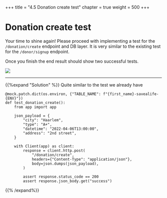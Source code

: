 +++
title = "4.5 Donation create test"
chapter = true
weight = 500
+++

# Donation create test

Your time to shine again! Please proceed with implementing a test for the `/donation/create` endpoint and DB layer.
It is very similar to the existing test for the `/donor/signup` endpoint.

Once you finish the end result should show two successful tests.

![](/images/code_screenshots/60_500_1.png)

***

{{%expand "Solution" %}}
Quite similar to the test we already have

```
@mock.patch.dict(os.environ, {"TABLE_NAME": f"{first_name}-savealife-{ENV}"})
def test_donation_create():
    from app import app

    json_payload = {
        "city": "Haarlem",
        "type": "A+",
        "datetime": "2022-04-06T13:00:00",
        "address": "2nd street",
    }

    with Client(app) as client:
        response = client.http.post(
            "/donation/create",
            headers={"Content-Type": "application/json"},
            body=json.dumps(json_payload),
        )

        assert response.status_code == 200
        assert response.json_body.get("success")
```
{{% /expand%}}